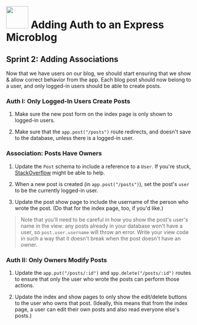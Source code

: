 # <img src="https://cloud.githubusercontent.com/assets/7833470/10899314/63829980-8188-11e5-8cdd-4ded5bcb6e36.png" height="60"> Adding Auth to an Express Microblog

## Sprint 2: Adding Associations

Now that we have users on our blog, we should start ensuring that we show & allow correct behavior from the app. Each blog post should now belong to a user, and only logged-in users should be able to create posts.

### Auth I: Only Logged-In Users Create Posts

1. Make sure the new post form on the index page is only shown to logged-in users.

2. Make sure that the `app.post("/posts")` route redirects, and doesn't save to the database, unless there is a logged-in user.

### Association: Posts Have Owners

1. Update the `Post` schema to include a reference to a `User`. If you're stuck, [StackOverflow](https://stackoverflow.com/questions/34894293/nodejs-mongoose-how-to-get-related-data-using-mongoose) might be able to help.

2. When a new post is created (in `app.post("/posts")`), set the post's `user` to be the currently logged-in user.

3. Update the post show page to include the username of the person who wrote the post. (Do that for the index page, too, if you'd like.)

> Note that you'll need to be careful in how you show the post's user's name in the view: any posts already in your database won't have a user, so `post.user.username` will throw an error. Write your view code in such a way that it doesn't break when the post doesn't have an owner.

### Auth II: Only Owners Modify Posts

1. Update the `app.put("/posts/:id")` and `app.delete("/posts/:id")` routes to ensure that only the user who wrote the posts can perform those actions.

2. Update the index and show pages to only show the edit/delete buttons to the user who owns that post. (Ideally, this means that from the index page, a user can edit their own posts and also read everyone else's posts.)
